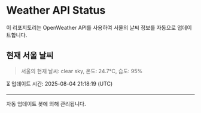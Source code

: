 
# Weather API Status

이 리포지토리는 OpenWeather API를 사용하여 서울의 날씨 정보를 자동으로 업데이트합니다.

## 현재 서울 날씨
> 서울의 현재 날씨: clear sky, 온도: 24.7°C, 습도: 95%

⏳ 업데이트 시간: 2025-08-04 21:18:19 (UTC)

---
자동 업데이트 봇에 의해 관리됩니다.
